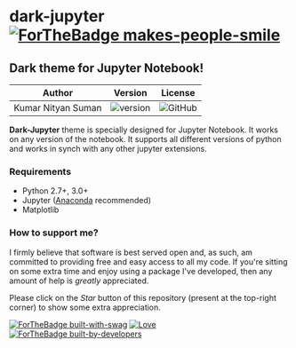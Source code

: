 # dark-jupyter [![ForTheBadge makes-people-smile](http://ForTheBadge.com/images/badges/makes-people-smile.svg)](https://GitHub.com)

## Dark theme for Jupyter Notebook!

|    Author    | Version    | License |
| :----------: | :----------: | :----------: |
| Kumar Nityan Suman | ![version](https://img.shields.io/badge/version-1.0.0-orange.svg) | ![GitHub](https://img.shields.io/github/license/mashape/apistatus.svg) |

**Dark-Jupyter** theme is specially designed for Jupyter Notebook. It works on any version of the notebook. It supports all different versions of python and works in synch with any other jupyter extensions.


### Requirements
* Python 2.7+, 3.0+
* Jupyter ([Anaconda](https://www.continuum.io/downloads) recommended)
* Matplotlib


### How to support me?
I firmly believe that software is best served open and, as such, am committed to providing free and easy access to all my code. If you're sitting on some extra time and enjoy using a package I've developed, then any amount of help is *greatly* appreciated.

Please click on the *Star* button of this repository (present at the top-right corner) to show some extra appreciation.


[![ForTheBadge built-with-swag](http://ForTheBadge.com/images/badges/built-with-swag.svg)](https://GitHub.com/colorpal/dark-jupyter/)
[![Love](https://forthebadge.com/images/badges/built-with-love.svg)](https://GitHub.com/colorpal/dark-jupyter/)
[![ForTheBadge built-by-developers](http://ForTheBadge.com/images/badges/built-by-developers.svg)](https://GitHub.com/colorpal/) 
